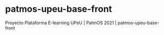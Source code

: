 # patmos-upeu-base-front

Proyecto Plataforma E-learning UPeU |  PatmOS 2021   | patmos-upeu-base-front